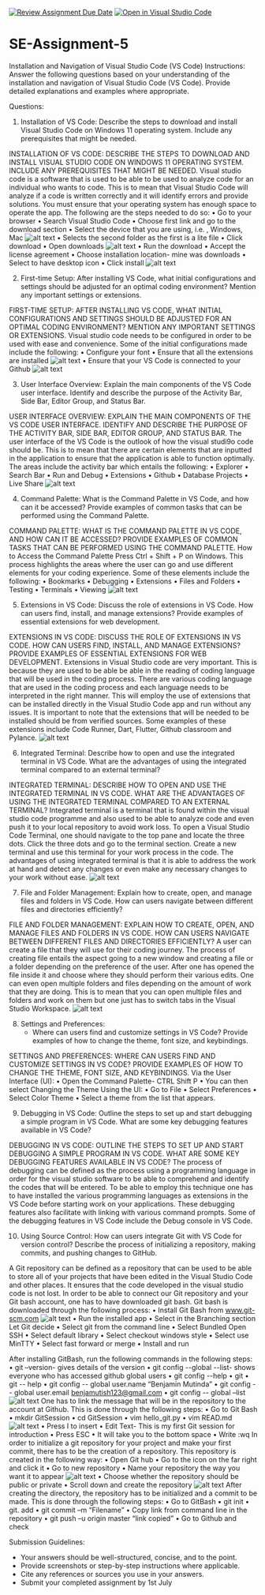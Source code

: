 [![Review Assignment Due Date](https://classroom.github.com/assets/deadline-readme-button-22041afd0340ce965d47ae6ef1cefeee28c7c493a6346c4f15d667ab976d596c.svg)](https://classroom.github.com/a/XoLGRbHq)
[![Open in Visual Studio Code](https://classroom.github.com/assets/open-in-vscode-2e0aaae1b6195c2367325f4f02e2d04e9abb55f0b24a779b69b11b9e10269abc.svg)](https://classroom.github.com/online_ide?assignment_repo_id=15272887&assignment_repo_type=AssignmentRepo)
# SE-Assignment-5
Installation and Navigation of Visual Studio Code (VS Code)
 Instructions:
Answer the following questions based on your understanding of the installation and navigation of Visual Studio Code (VS Code). Provide detailed explanations and examples where appropriate.

 Questions:

1. Installation of VS Code:
Describe the steps to download and install Visual Studio Code on Windows 11 operating system. Include any prerequisites that might be needed.

INSTALLATION OF VS CODE:
DESCRIBE THE STEPS TO DOWNLOAD AND INSTALL VISUAL STUDIO CODE ON WINDOWS 11 OPERATING SYSTEM. INCLUDE ANY PREREQUISITES THAT MIGHT BE NEEDED.
Visual studio code is a software that is used to be able to be used to analyze code for an individual who wants to code. This is to mean that Visual Studio Code will analyze if a code is written correctly and it will identify errors and provide solutions. 
You must ensure that your operating system has enough space to operate the app.
The following are the steps needed to do so: 
•	Go to your browser
•	Search Visual Studio Code
•	Choose first link and go to the download section
•	Select the device that you are using, i.e. , Windows, Mac
![alt text](image.png)
•	Selects the second folder as the first is a lite file
•	Click download 
•	Open downloads
![alt text](image-1.png)
•	Run the download
•	Accept the license agreement 
•	Choose installation location- mine was downloads
•	Select to have desktop icon 
•	Click install
![alt text](image-2.png)









2. First-time Setup:
After installing VS Code, what initial configurations and settings should be adjusted for an optimal coding environment? Mention any important settings or extensions.

FIRST-TIME SETUP:
AFTER INSTALLING VS CODE, WHAT INITIAL CONFIGURATIONS AND SETTINGS SHOULD BE ADJUSTED FOR AN OPTIMAL CODING ENVIRONMENT? MENTION ANY IMPORTANT SETTINGS OR EXTENSIONS.
Visual studio code needs to be configured in order to be used with ease and convenience. Some of the initial configurations made include the following:
•	Configure your font
•	Ensure that all the extensions are installed
![alt text](image-3.png)
•	Ensure that your VS Code is connected to your Github
![alt text](image-4.png)









3. User Interface Overview:
Explain the main components of the VS Code user interface. Identify and describe the purpose of the Activity Bar, Side Bar, Editor Group, and Status Bar.

USER INTERFACE OVERVIEW:
EXPLAIN THE MAIN COMPONENTS OF THE VS CODE USER INTERFACE. IDENTIFY AND DESCRIBE THE PURPOSE OF THE ACTIVITY BAR, SIDE BAR, EDITOR GROUP, AND STATUS BAR.
The user interface of the VS Code is the outlook of how the visual studi9o code should be. This is to mean that there are certain elements that are inputted in the application to ensure that the application is able to function optimally. The areas include the activity bar which entails the following:
•	Explorer 
•	Search Bar 
•	Run and Debug
•	Extensions 
•	Github
•	Database Projects
•	Live Share
![alt text](image-5.png)










4. Command Palette:
 What is the Command Palette in VS Code, and how can it be accessed? Provide examples of common tasks that can be performed using the Command Palette.

 COMMAND PALETTE:
WHAT IS THE COMMAND PALETTE IN VS CODE, AND HOW CAN IT BE ACCESSED? PROVIDE EXAMPLES OF COMMON TASKS THAT CAN BE PERFORMED USING THE COMMAND PALETTE.
How to Access the Command Palette
Press Ctrl + Shift + P on Windows.
This process highlights the areas where the user can go and use different elements for your coding experience. Some of these elements include the following:
•	Bookmarks
•	Debugging
•	Extensions
•	Files and Folders
•	Testing 
•	Terminals 
•	Viewing
![alt text](image-6.png)










5. Extensions in VS Code:
Discuss the role of extensions in VS Code. How can users find, install, and manage extensions? Provide examples of essential extensions for web development.

EXTENSIONS IN VS CODE:
DISCUSS THE ROLE OF EXTENSIONS IN VS CODE. HOW CAN USERS FIND, INSTALL, AND MANAGE EXTENSIONS? PROVIDE EXAMPLES OF ESSENTIAL EXTENSIONS FOR WEB DEVELOPMENT.
Extensions in Visual Studio code are very important. This is because they are used to be able be able in the reading of coding language that will be used in the coding process. There are various coding language that are used in the coding process and each language needs to be interpreted in the right manner. This will employ the use of extensions that can be installed directly in the Visual Studio Code app and run without any issues. It is important to note that the extensions that will be needed to be installed should be from verified sources. Some examples of these extensions include Code Runner, Dart, Flutter, Github classroom and Pylance.
![alt text](image-7.png)









6. Integrated Terminal:
Describe how to open and use the integrated terminal in VS Code. What are the advantages of using the integrated terminal compared to an external terminal?

INTEGRATED TERMINAL:
DESCRIBE HOW TO OPEN AND USE THE INTEGRATED TERMINAL IN VS CODE. WHAT ARE THE ADVANTAGES OF USING THE INTEGRATED TERMINAL COMPARED TO AN EXTERNAL TERMINAL?
Integrated terminal is a terminal that is found within the visual studio code programme and also used to be able to analyze code and even push it to your local repository to avoid work loss. To open a Visual Studio Code Terminal, one should navigate to the top pane and locate the three dots. Click the three dots and go to the terminal section. Create a new terminal and use this terminal for your work process in the code.
The advantages of using integrated terminal is that it is able to address the work at hand and detect any changes or even make any necessary changes to your work without ease.
![alt text](image-8.png)









7. File and Folder Management:
Explain how to create, open, and manage files and folders in VS Code. How can users navigate between different files and directories efficiently?

FILE AND FOLDER MANAGEMENT:
EXPLAIN HOW TO CREATE, OPEN, AND MANAGE FILES AND FOLDERS IN VS CODE. HOW CAN USERS NAVIGATE BETWEEN DIFFERENT FILES AND DIRECTORIES EFFICIENTLY?
A user can create a file that they will use for their coding journey. The process of creating file entails the aspect going to a new window and creating a file or a folder depending on the preference of the user.
After one has opened the file inside it and choose where they should perform their various edits. One can even open multiple folders and files depending on the amount of work that they are doing. This is to mean that you can open multiple files and folders and work on them but one just has to switch tabs in the Visual Studio Workspace.
![alt text](image-9.png)









8. Settings and Preferences:
   - Where can users find and customize settings in VS Code? Provide examples of how to change the theme, font size, and keybindings.

SETTINGS AND PREFERENCES:
WHERE CAN USERS FIND AND CUSTOMIZE SETTINGS IN VS CODE? PROVIDE EXAMPLES OF HOW TO CHANGE THE THEME, FONT SIZE, AND KEYBINDINGS.
Via the User Interface (UI):
•	Open the Command Palette- CTRL Shift P
•	You can then select 
Changing the Theme
Using the UI:
•	Go to File
•	Select Preferences 
•	Select Color Theme
•	Select a theme from the list that appears.








9. Debugging in VS Code:
Outline the steps to set up and start debugging a simple program in VS Code. What are some key debugging features available in VS Code?

DEBUGGING IN VS CODE:
OUTLINE THE STEPS TO SET UP AND START DEBUGGING A SIMPLE PROGRAM IN VS CODE. WHAT ARE SOME KEY DEBUGGING FEATURES AVAILABLE IN VS CODE?
The process of debugging can be defined as the process using a programming language in order for the visual studio software to be able to comprehend and identify the codes that will be entered. To be able to employ this technique one has to have installed the various programming languages as extensions in the VS Code before starting work on your applications. These debugging features also facilitate with linking with various command prompts. 
Some of the debugging features in VS Code include the Debug console in VS Code. 









10. Using Source Control:
How can users integrate Git with VS Code for version control? Describe the process of initializing a repository, making commits, and pushing changes to GitHub.

A Git repository can be defined as a repository that can be used to be able to store all of your projects that have been edited in the Visual Studio Code and other places. It ensures that the code developed in the visual studio code is not lost.
In order to be able to connect our Git repository and your Git bash account, one has to have downloaded git bash. Git bash is downloaded through the following process:
•	Install Git Bash from www.git-scm.com
![alt text](image-10.png)
•	Run the installed app
•	Select in the Branching section Let Git decide
•	Select git from the command line 
•	Select Bundled Open SSH
•	Select default library
•	Select checkout windows style
•	Select use MinTTY
•	Select fast forward or merge
•	Install and run

After installing GitBash, run the following commands in the following steps:
•	git –version- gives details of the version
•	git config --global --list- shows everyone who has accessed github global users
•	git config --help
•	git
•	git -- help
•	git config -- global user.name “Benjamin Mutinda”
•	git config -- global user.email benjamutish123@gmail.com
•	git config -- global –list
![alt text](image-11.png)
One has to link the message that will be in the repository to the account at Github. This is done through the following steps:
•	Go to Git Bash
•	mkdir GitSession
•	cd GitSession
•	vim hello_git.py
•	vim READ.md
![alt text](image-12.png)
•	Press I to insert
•	Edit Text- This is my first Git session for introduction
•	Press ESC
•	It will take you to the bottom space 
•	Write :wq
In order to initialize a git repository for your project and make your first commit, there has to be the creation of a repository. This repository is created in the following way:
•	Open Git hub
•	Go to the icon on the far right and click it 
•	Go to new repository 
•	Name your repository the way you want it to appear 
![alt text](image-13.png)
•	Choose whether the repository should be public or private
•	Scroll down and create the repository
![alt text](image-14.png)
After creating the directory, the repository has to be initialized and a commit to be made. This is done through the following steps:
•	Go to GitBash
•	git init
•	git. add
•	git commit –m “Filename”
•	Copy link from command line in the repository 
•	git push –u origin master “link copied”
•	Go to Github and check






 Submission Guidelines:
- Your answers should be well-structured, concise, and to the point.
- Provide screenshots or step-by-step instructions where applicable.
- Cite any references or sources you use in your answers.
- Submit your completed assignment by 1st July 

